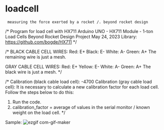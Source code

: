 # loadcell
     measuring the force exerted by a rocket /. beyond rocket design

/* Program for load cell with HX711
  Arduino UNO - HX711 Module - 1-ton Load Cells
  Beyond Rocket Design Project   May 24, 2023
  Library: https://github.com/bogde/HX711
*/

/*
 BLACK CABLE CELL WIRES:
 Red: E+
 Black: E-
 White: A-
 Green: A+
 The remaining wire is just a mesh.

 GRAY CABLE CELL WIRES:
 Red: E+
 Yellow: E-
 White: A-
 Green: A+
 The black wire is just a mesh.
*/

/*
 Calibration (black cable load cell): -4700
 Calibration (gray cable load cell):
 It is necessary to calculate a new calibration factor for each load cell. Follow the steps below to do this:
 1. Run the code.
 2. calibration_factor = average of values in the serial monitor / known weight on the load cell.
*/

Sample:
![ezgif com-gif-maker](https://github.com/alighieribot/loadcell/assets/131944578/eb261fa0-bd4e-4e00-839f-43e814144ebf)
